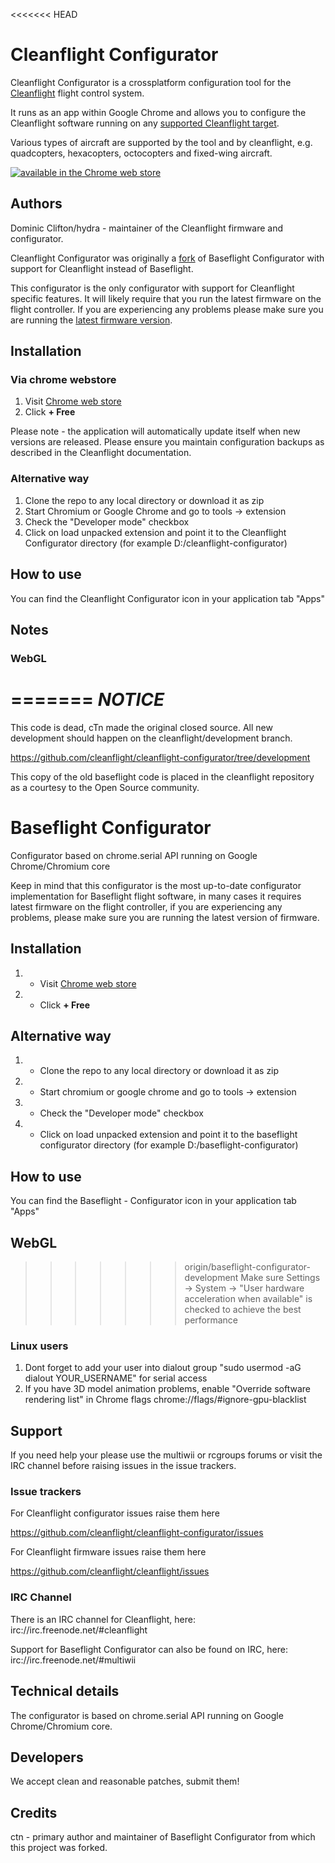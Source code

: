 <<<<<<< HEAD
# Cleanflight Configurator

Cleanflight Configurator is a crossplatform configuration tool for the [Cleanflight](http://cleanflight.com/) flight control system.

It runs as an app within Google Chrome and allows you to configure the Cleanflight software running on any [supported Cleanflight target](https://github.com/cleanflight/cleanflight/blob/master/docs/Boards.md).

Various types of aircraft are supported by the tool and by cleanflight, e.g. quadcopters, hexacopters, octocopters and fixed-wing aircraft.

[![available in the Chrome web store](https://developer.chrome.com/webstore/images/ChromeWebStore_Badge_v2_206x58.png)](https://chrome.google.com/webstore/detail/cleanflight-configurator/enacoimjcgeinfnnnpajinjgmkahmfgb)

## Authors

Dominic Clifton/hydra - maintainer of the Cleanflight firmware and configurator. 

Cleanflight Configurator was originally a [fork](#credits) of Baseflight Configurator with support for Cleanflight instead of Baseflight.

This configurator is the only configurator with support for Cleanflight specific features. It will likely require that you run the latest firmware on the flight controller.
If you are experiencing any problems please make sure you are running the [latest firmware version](https://github.com/cleanflight/cleanflight/releases/latest).

## Installation

### Via chrome webstore

1. Visit [Chrome web store](https://chrome.google.com/webstore/detail/cleanflight-configurator/enacoimjcgeinfnnnpajinjgmkahmfgb)
2. Click **+ Free**

Please note - the application will automatically update itself when new versions are released.  Please ensure you maintain configuration backups as described in the Cleanflight documentation.

### Alternative way

1. Clone the repo to any local directory or download it as zip
2. Start Chromium or Google Chrome and go to tools -> extension
3. Check the "Developer mode" checkbox
4. Click on load unpacked extension and point it to the Cleanflight Configurator directory (for example D:/cleanflight-configurator)

## How to use

You can find the Cleanflight Configurator icon in your application tab "Apps"

## Notes

### WebGL

=======
*NOTICE*
========

This code is dead, cTn made the original closed source.  All new development should happen on the cleanflight/development branch.

https://github.com/cleanflight/cleanflight-configurator/tree/development

This copy of the old baseflight code is placed in the cleanflight repository as a courtesy to the Open Source community.

Baseflight Configurator
=======================
Configurator based on chrome.serial API running on Google Chrome/Chromium core

Keep in mind that this configurator is the most up-to-date configurator implementation for Baseflight flight software,
in many cases it requires latest firmware on the flight controller, if you are experiencing any problems,
please make sure you are running the latest version of firmware.

Installation
------------
1. - Visit [Chrome web store](https://chrome.google.com/webstore/detail/baseflight-multiwii-confi/mppkgnedeapfejgfimkdoninnofofigk)
2. - Click <strong>+ Free</strong>

Alternative way
---------------
1. - Clone the repo to any local directory or download it as zip
2. - Start chromium or google chrome and go to tools -> extension
3. - Check the "Developer mode" checkbox
4. - Click on load unpacked extension and point it to the baseflight configurator directory (for example D:/baseflight-configurator)

How to use
-----------
You can find the Baseflight - Configurator icon in your application tab "Apps"

WebGL
-----
>>>>>>> origin/baseflight-configurator-development
Make sure Settings -> System -> "User hardware acceleration when available" is checked to achieve the best performance

### Linux users

1. Dont forget to add your user into dialout group "sudo usermod -aG dialout YOUR_USERNAME" for serial access
2. If you have 3D model animation problems, enable "Override software rendering list" in Chrome flags chrome://flags/#ignore-gpu-blacklist

## Support

If you need help your please use the multiwii or rcgroups forums or visit the IRC channel before raising issues in the issue trackers.

### Issue trackers

For Cleanflight configurator issues raise them here

https://github.com/cleanflight/cleanflight-configurator/issues

For Cleanflight firmware issues raise them here

https://github.com/cleanflight/cleanflight/issues

### IRC Channel

There is an IRC channel for Cleanflight, here: irc://irc.freenode.net/#cleanflight

Support for Baseflight Configurator can also be found on IRC, here: irc://irc.freenode.net/#multiwii

## Technical details

The configurator is based on chrome.serial API running on Google Chrome/Chromium core.

## Developers

We accept clean and reasonable patches, submit them!

## Credits

ctn - primary author and maintainer of Baseflight Configurator from which this project was forked.
